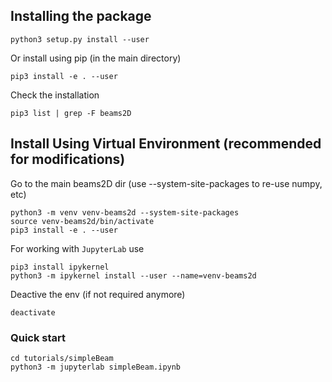 ## Installing the package
```
python3 setup.py install --user
```

Or install using pip (in the main directory)
```
pip3 install -e . --user
```

Check the installation
```
pip3 list | grep -F beams2D 
```


## Install Using Virtual Environment (recommended for modifications)
Go to the main beams2D dir (use --system-site-packages to re-use numpy, etc)
```
python3 -m venv venv-beams2d --system-site-packages
source venv-beams2d/bin/activate
pip3 install -e . --user
```

For working with `JupyterLab` use
```
pip3 install ipykernel
python3 -m ipykernel install --user --name=venv-beams2d
```

Deactive the env (if not required anymore)
```
deactivate
```

### Quick start

```shell
cd tutorials/simpleBeam
python3 -m jupyterlab simpleBeam.ipynb
```
